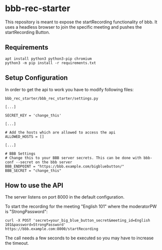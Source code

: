 # bbb-rec-starter
This repository is meant to expose the startRecording functionality of bbb. It uses a headless browser to join the specific meeting and pushes the startRecording Button.

## Requirements

```
apt install python3 python3-pip chromium
python3 -m pip install -r requirements.txt
```

## Setup Configuration

In order to get the api to work you have to modify following files:


`bbb_rec_starter/bbb_rec_starter/settings.py`
```
[...]

SECRET_KEY = 'change_this'

[...]

# Add the hosts which are allowed to access the api
ALLOWED_HOSTS = []

[...]

# BBB Settings
# Change this to your BBB server secrets. This can be done with bbb-conf --secret on the bbb server
BBB_ENDPOINT = "https://bbb.example.com/bigbluebutton/"
BBB_SECRET = "change_this"
```

## How to use the API

The server listens on port 8000 in the default configuration.

To start the recording for the meeting "English 101" where the moderatorPW is "StrongPassword":

`curl -X POST 'secret=your_big_blue_button_secret&meeting_id=English 101&password=StrongPassword' https://bbb.example.com:8000/startRecording`

The call needs a few seconds to be executed so you may have to increase the timeout.
